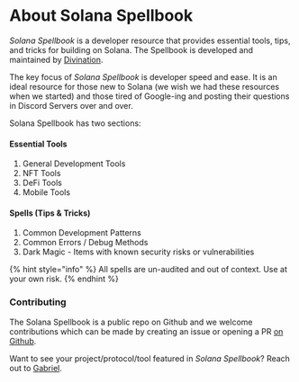 # About Solana Spellbook

_Solana Spellbook_ is a developer resource that provides essential tools, tips, and tricks for building on Solana. The Spellbook is developed and maintained by [Divination](https://divination.dev).&#x20;

The key focus of _Solana Spellbook_ is developer speed and ease. It is an ideal resource for those new to Solana (we wish we had these resources when we started) and those tired of Google-ing and posting their questions in Discord Servers over and over.&#x20;

Solana Spellbook has two sections:

#### Essential Tools

1. General Development Tools
2. NFT Tools
3. DeFi Tools
4. Mobile Tools

#### Spells (Tips & Tricks)

1. Common Development Patterns
2. Common Errors / Debug Methods
3. Dark Magic - Items with known security risks or vulnerabilities

{% hint style="info" %}
All spells are un-audited and out of context. Use at your own risk.
{% endhint %}

### Contributing

The Solana Spellbook is a public repo on Github and we welcome contributions which can be made by creating an issue or opening a PR [on Github](https://github.com/gcunruh/solana-spellbook).&#x20;

Want to see your project/protocol/tool featured in _Solana Spellbook_? Reach out to [Gabriel](https://www.divination.dev/about).
